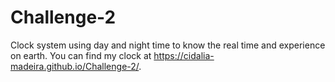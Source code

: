 # Challenge-2
Clock system using day and night time to know the real time and experience on earth. You can find my clock at https://cidalia-madeira.github.io/Challenge-2/.
